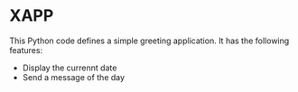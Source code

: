 # XAPP

This Python code defines a simple greeting application. 
It has the following features: 
- Display the currennt date
- Send a message of the day